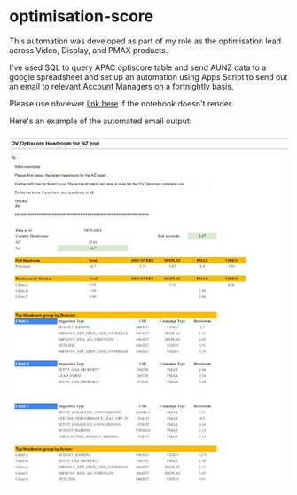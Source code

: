 # optimisation-score

This automation was developed as part of my role as the optimisation lead across Video, Display, and PMAX products.

I've used SQL to query APAC optiscore table and send AUNZ data to a google spreadsheet and set up an automation using Apps Script to send out an email to relevant Account Managers on a fortnightly basis.

Please use nbviewer <a href="https://nbviewer.org/github/j-karn/optimisation-score/blob/main/optiscore_email.ipynb">link here</a> if the notebook doesn't render. 

Here's an example of the automated email output:

![image](https://github.com/j-karn/optimisation-score/blob/main/sample_output_optiscore.JPG)
